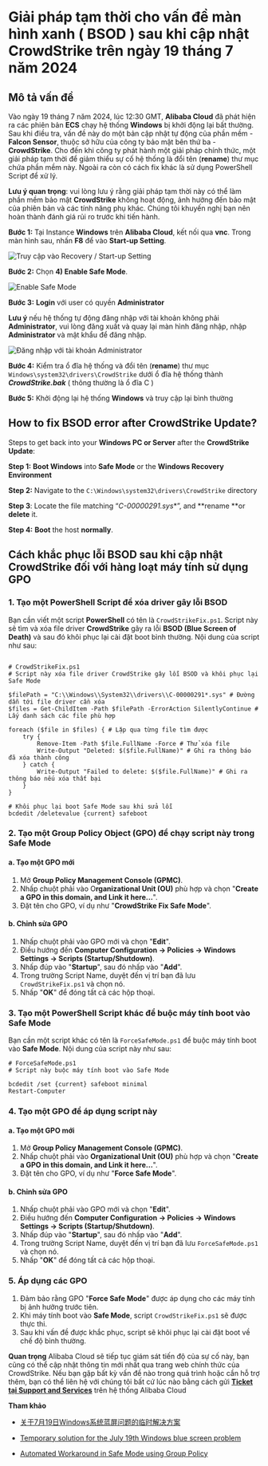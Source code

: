 # Giải pháp tạm thời cho vấn đề màn hình xanh ( BSOD ) sau khi cập nhật CrowdStrike trên ngày 19 tháng 7 năm 2024

## Mô tả vấn đề

Vào ngày 19 tháng 7 năm 2024, lúc 12:30 GMT, **Alibaba Cloud** đã phát hiện ra các phiên bản **ECS** chạy hệ thống **Windows** bị khởi động lại bất thường. Sau khi điều tra, vấn đề này do một bản cập nhật tự động của phần mềm - **Falcon Sensor**, thuộc sở hữu của công ty bảo mật bên thứ ba - **CrowdStrike**. Cho đến khi công ty phát hành một giải pháp chính thức, một giải pháp tạm thời để giảm thiểu sự cố hệ thống là đổi tên (**rename**) thư mục chứa phần mềm này. Ngoài ra còn có cách fix khác là sử dụng PowerShell Script để xử lý.

**Lưu ý quan trọng**: vui lòng lưu ý rằng giải pháp tạm thời này có thể làm phần mềm bảo mật **CrowdStrike** không hoạt động, ảnh hưởng đến bảo mật của phiên bản và các tính năng phụ khác. Chúng tôi khuyến nghị bạn nên hoàn thành đánh giá rủi ro trước khi tiến hành.

**Bước 1:** Tại Instance **Windows** trên **Alibaba Cloud**, kết nối qua **vnc**. Trong màn hình sau, nhấn **F8** để vào **Start-up Setting**.
    
![Truy cập vào Recovery / Start-up Setting](images/CrowdStrike01.png)

**Bước 2:** Chọn **4) Enable Safe Mode**.

![Enable Safe Mode](images/CrowdStrike02.png)

**Bước 3:** **Login** với user có quyền **Administrator**

**Lưu ý** nếu hệ thống tự động đăng nhập với tài khoản không phải **Administrator**, vui lòng đăng xuất và quay lại màn hình đăng nhập, nhập **Administrator** và mật khẩu để đăng nhập.

![Đăng nhập với tài khoản Administrator](images/CrowdStrike03.png)

**Bước 4:** Kiểm tra ổ đĩa hệ thống và đổi tên (**rename**) thư mục `Windows\system32\drivers\CrowdStrike` dưới ổ đĩa hệ thống thành ***CrowdStrike.bak*** ( thông thường là ổ đĩa C )

**Bước 5:** Khởi động lại hệ thống **Windows** và truy cập lại bình thường

## How to fix BSOD error after CrowdStrike Update?

Steps to get back into your **Windows PC or Server** after the **CrowdStrike Update**:

**Step 1:** **Boot Windows** into **Safe Mode** or the **Windows Recovery Environment**

**Step 2:** Navigate to the `C:\Windows\system32\drivers\CrowdStrike` directory

**Step 3**: Locate the file matching “**C-00000291*.sys**”, and **rename **or **delete** it.

**Step 4:** **Boot** the host **normally**.

## Cách khắc phục lỗi BSOD sau khi cập nhật CrowdStrike đối với hàng loạt máy tính sử dụng GPO

### 1\. Tạo một PowerShell Script để xóa driver gây lỗi BSOD

Bạn cần viết một script **PowerShell** có tên là `CrowdStrikeFix.ps1`. Script này sẽ tìm và xóa file driver **CrowdStrike** gây ra lỗi **BSOD (Blue Screen of Death)** và sau đó khôi phục lại cài đặt boot bình thường. Nội dung của script như sau:

```

# CrowdStrikeFix.ps1
# Script này xóa file driver CrowdStrike gây lỗi BSOD và khôi phục lại Safe Mode

$filePath = "C:\\Windows\\System32\\drivers\\C-00000291*.sys" # Đường dẫn tới file driver cần xóa
$files = Get-ChildItem -Path $filePath -ErrorAction SilentlyContinue # Lấy danh sách các file phù hợp

foreach ($file in $files) { # Lặp qua từng file tìm được
    try {
        Remove-Item -Path $file.FullName -Force # Thử xóa file
        Write-Output "Deleted: $($file.FullName)" # Ghi ra thông báo đã xóa thành công
    } catch {
        Write-Output "Failed to delete: $($file.FullName)" # Ghi ra thông báo nếu xóa thất bại
    }
}

# Khôi phục lại boot Safe Mode sau khi sửa lỗi
bcdedit /deletevalue {current} safeboot

```

### 2\. Tạo một Group Policy Object (GPO) để chạy script này trong Safe Mode

#### a. Tạo một GPO mới

1. Mở **Group Policy Management Console (GPMC)**.
2. Nhấp chuột phải vào O**rganizational Unit (OU)** phù hợp và chọn "**Create a GPO in this domain, and Link it here...**".
3. Đặt tên cho GPO, ví dụ như "**CrowdStrike Fix Safe Mode**".

#### b. Chỉnh sửa GPO

1. Nhấp chuột phải vào GPO mới và chọn "**Edit**".
2. Điều hướng đến **Computer Configuration -> Policies -> Windows Settings -> Scripts (Startup/Shutdown)**.
3. Nhấp đúp vào "**Startup**", sau đó nhấp vào "**Add**".
4. Trong trường Script Name, duyệt đến vị trí bạn đã lưu `CrowdStrikeFix.ps1` và chọn nó.
5. Nhấp "**OK**" để đóng tất cả các hộp thoại.

### 3\. Tạo một PowerShell Script khác để buộc máy tính boot vào Safe Mode

Bạn cần một script khác có tên là `ForceSafeMode.ps1` để buộc máy tính boot vào **Safe Mode**. Nội dung của script này như sau:

```
# ForceSafeMode.ps1
# Script này buộc máy tính boot vào Safe Mode

bcdedit /set {current} safeboot minimal
Restart-Computer
```

### 4\. Tạo một GPO để áp dụng script này

#### a. Tạo một GPO mới

1. Mở **Group Policy Management Console (GPMC)**.
2. Nhấp chuột phải vào **Organizational Unit (OU)** phù hợp và chọn "**Create a GPO in this domain, and Link it here...**".
3. Đặt tên cho GPO, ví dụ như "**Force Safe Mode**".

#### b. Chỉnh sửa GPO

1. Nhấp chuột phải vào GPO mới và chọn "**Edit**".
2. Điều hướng đến **Computer Configuration -> Policies -> Windows Settings -> Scripts (Startup/Shutdown)**.
3. Nhấp đúp vào "**Startup**", sau đó nhấp vào "**Add**".
4. Trong trường Script Name, duyệt đến vị trí bạn đã lưu `ForceSafeMode.ps1` và chọn nó.
5. Nhấp "**OK**" để đóng tất cả các hộp thoại.

### 5\. Áp dụng các GPO

1. Đảm bảo rằng GPO "**Force Safe Mode**" được áp dụng cho các máy tính bị ảnh hưởng trước tiên.
2. Khi máy tính boot vào **Safe Mode**, script `CrowdStrikeFix.ps1` sẽ được thực thi.
3. Sau khi vấn đề được khắc phục, script sẽ khôi phục lại cài đặt boot về chế độ bình thường.

**Quan trọng** Alibaba Cloud sẽ tiếp tục giám sát tiến độ của sự cố này, bạn cũng có thể cập nhật thông tin mới nhất qua trang web chính thức của CrowdStrike. Nếu bạn gặp bất kỳ vấn đề nào trong quá trình hoặc cần hỗ trợ thêm, bạn có thể liên hệ với chúng tôi bất cứ lúc nào bằng cách gửi [**Ticket tại Support and Services**](https://smartservice.console.aliyun.com/) trên hệ thống Alibaba Cloud

**Tham khảo**

- [关于7月19日Windows系统蓝屏问题的临时解决方案](https://cn.aliyun.com/noticelist/articleid/1074613632.html?from_alibabacloud=)

- [Temporary solution for the July 19th Windows blue screen problem](https://www.alibabacloud.com/help/en/ecs/temporary-solution-to-the-windows-blue-screen-error-that-occurred-on-july-19-2024/)

- [Automated Workaround in Safe Mode using Group Policy](https://gist.github.com/whichbuffer/7830c73711589dcf9e7a5217797ca617)
